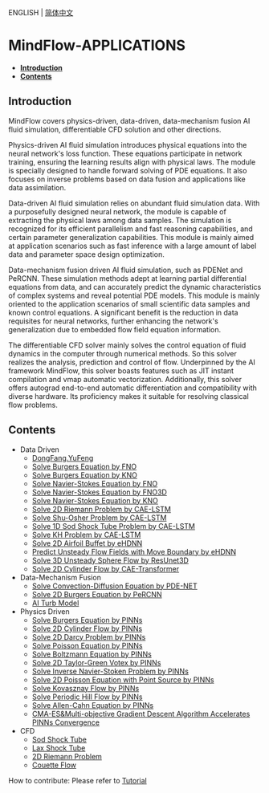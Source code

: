 ENGLISH | [简体中文](README.md)

# **MindFlow-APPLICATIONS**

- [**Introduction**](#introduction)
- [**Contents**](#contents)

## **Introduction**

MindFlow covers physics-driven, data-driven, data-mechanism fusion AI fluid simulation, differentiable CFD solution and other directions.

Physics-driven AI fluid simulation introduces physical equations into the neural network's loss function. These equations participate in network training, ensuring the learning results align with physical laws. The module is specially designed to handle forward solving of PDE equations. It also focuses on inverse problems based on data fusion and applications like data assimilation.

Data-driven AI fluid simulation relies on abundant fluid simulation data. With a purposefully designed neural network, the module is capable of extracting the physical laws among data samples. The simulation is recognized for its efficient parallelism and fast reasoning capabilities, and certain parameter generalization capabilities. This module is mainly aimed at application scenarios such as fast inference with a large amount of label data and parameter space design optimization.

Data-mechanism fusion driven AI fluid simulation, such as PDENet and PeRCNN. These simulation methods adept at learning partial differential equations from data, and can accurately predict the dynamic characteristics of complex systems and reveal potential PDE models. This module is mainly oriented to the application scenarios of small scientific data samples and known control equations. A significant benefit is the reduction in data requisites for neural networks, further enhancing the network's generalization due to embedded flow field equation information.

The differentiable CFD solver mainly solves the control equation of fluid dynamics in the computer through numerical methods. So this solver realizes the analysis, prediction and control of flow. Underpinned by the AI framework MindFlow, this solver boasts features such as JIT instant compilation and vmap automatic vectorization. Additionally, this solver offers autograd end-to-end automatic differentiation and compatibility with diverse hardware. Its proficiency makes it suitable for resolving classical flow problems.

## **Contents**

- Data Driven
    - [DongFang.YuFeng](https://gitee.com/mindspore/mindscience/tree/master/MindFlow/applications/data_driven/airfoil/2D_steady)
    - [Solve Burgers Equation by FNO](https://gitee.com/mindspore/mindscience/tree/master/MindFlow/applications/data_driven/burgers/fno1d)
    - [Solve Burgers Equation by KNO](https://gitee.com/mindspore/mindscience/tree/master/MindFlow/applications/data_driven/burgers/kno1d)
    - [Solve Navier-Stokes Equation by FNO](https://gitee.com/mindspore/mindscience/tree/master/MindFlow/applications/data_driven/navier_stokes/fno2d)
    - [Solve Navier-Stokes Equation by FNO3D](https://gitee.com/mindspore/mindscience/tree/master/MindFlow/applications/data_driven/navier_stokes/fno3d)
    - [Solve Navier-Stokes Equation by KNO](https://gitee.com/mindspore/mindscience/tree/master/MindFlow/applications/data_driven/navier_stokes/kno2d)
    - [Solve 2D Riemann Problem by CAE-LSTM](https://gitee.com/mindspore/mindscience/tree/master/MindFlow/applications/research/cae_lstm)
    - [Solve Shu-Osher Problem by CAE-LSTM](https://gitee.com/mindspore/mindscience/tree/master/MindFlow/applications/research/cae_lstm)
    - [Solve 1D Sod Shock Tube Problem by CAE-LSTM](https://gitee.com/mindspore/mindscience/tree/master/MindFlow/applications/research/cae_lstm)
    - [Solve KH Problem by CAE-LSTM](https://gitee.com/mindspore/mindscience/tree/master/MindFlow/applications/research/cae_lstm/)
    - [Solve 2D Airfoil Buffet by eHDNN](https://gitee.com/mindspore/mindscience/tree/master/MindFlow/applications/research/transonic_buffet_ehdnn)
    - [Predict Unsteady Flow Fields with Move Boundary by eHDNN](https://gitee.com/mindspore/mindscience/tree/master/MindFlow/applications/research/move_boundary_hdnn)
    - [Solve 3D Unsteady Sphere Flow by ResUnet3D](https://gitee.com/mindspore/mindscience/tree/master/MindFlow/applications/data_driven/flow_around_sphere)
    - [Solve 2D Cylinder Flow by CAE-Transformer](https://gitee.com/mindspore/mindscience/tree/master/MindFlow/applications/research/cae_transformer)
- Data-Mechanism Fusion
    - [Solve Convection-Diffusion Equation by PDE-NET](https://gitee.com/mindspore/mindscience/tree/master/MindFlow/applications/data_mechanism_fusion/pde_net)
    - [Solve 2D Burgers Equation by PeRCNN](https://gitee.com/mindspore/mindscience/tree/master/MindFlow/applications/data_mechanism_fusion/percnn/burgers_2d)
    - [AI Turb Model](https://gitee.com/mindspore/mindscience/tree/master/MindFlow/applications/data_mechanism_fusion/ai_turbulence_modeling)
- Physics Driven
    - [Solve Burgers Equation by PINNs](https://gitee.com/mindspore/mindscience/tree/master/MindFlow/applications/physics_driven/burgers)
    - [Solve 2D Cylinder Flow by PINNs](https://gitee.com/mindspore/mindscience/tree/master/MindFlow/applications/physics_driven/navier_stokes/cylinder_flow_forward)
    - [Solve 2D Darcy Problem by PINNs](https://gitee.com/mindspore/mindscience/tree/master/MindFlow/applications/physics_driven/darcy)
    - [Solve Poisson Equation by PINNs](https://gitee.com/mindspore/mindscience/tree/master/MindFlow/applications/physics_driven/poisson/continuous)
    - [Solve Boltzmann Equation by PINNs](https://gitee.com/mindspore/mindscience/tree/master/MindFlow/applications/physics_driven/boltzmann)
    - [Solve 2D Taylor-Green Votex by PINNs](https://gitee.com/mindspore/mindscience/tree/master/MindFlow/applications/physics_driven/navier_stokes/taylor_green)
    - [Solve Inverse Navier-Stoken Problem by PINNs](https://gitee.com/mindspore/mindscience/tree/master/MindFlow/applications/physics_driven/navier_stokes/cylinder_flow_inverse)
    - [Solve 2D Poisson Equation with Point Source by PINNs](https://gitee.com/mindspore/mindscience/tree/master/MindFlow/applications/physics_driven/poisson/point_source)
    - [Solve Kovasznay Flow by PINNs](https://gitee.com/mindspore/mindscience/tree/master/MindFlow/applications/physics_driven/navier_stokes/kovasznay)
    - [Solve Periodic Hill Flow by PINNs](https://gitee.com/mindspore/mindscience/tree/master/MindFlow/applications/physics_driven/navier_stokes/periodic_hill)
    - [Solve Allen-Cahn Equation by PINNs](https://gitee.com/mindspore/mindscience/tree/master/MindFlow/applications/research/allen_cahn)
    - [CMA-ES&Multi-objective Gradient Descent Algorithm Accelerates PINNs Convergence](https://gitee.com/mindspore/mindscience/tree/master/MindFlow/applications/research/cma_es_mgda)
- CFD
    - [Sod Shock Tube](https://gitee.com/mindspore/mindscience/tree/master/MindFlow/applications/cfd/sod)
    - [Lax Shock Tube](https://gitee.com/mindspore/mindscience/tree/master/MindFlow/applications/cfd/lax)
    - [2D Riemann Problem](https://gitee.com/mindspore/mindscience/tree/master/MindFlow/applications/cfd/riemann2d)
    - [Couette Flow](https://gitee.com/mindspore/mindscience/tree/master/MindFlow/applications/cfd/couette)

How to contribute: Please refer to [Tutorial](https://gitee.com/mindspore/mindscience/blob/master/MindFlow/CONTRIBUTION_CN.md)